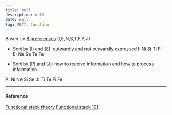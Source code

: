 ```yaml
---
title: null
description: null
date: null
tag: MBTI, function
---
```


Based on [8 preferences](obsidian://open?vault=dwarves&file=brain%2FHR%2FMBTI%2F8%20Preferences) (I,E,N,S,T,F,P,J)

- Sort by (I) and (E): outwardly and not outwardly expressed I: Ni Si Ti Fi E: Ne Se Te Fe

- Sort by (P) and (J): how to receive information and how to process information

P: Ni Ne Si Se J: Ti Te Fi Fe

---

#### Reference

[Functional stack theory](https://personalityjunkie.com/functional-stack-type-dynamics-theory/) [Functional stack 101](https://www.youtube.com/watch?v=9xf13VRNPp8)
